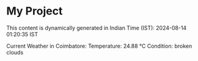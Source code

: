 # My Project

This content is dynamically generated in Indian Time (IST): 2024-08-14 01:20:35 IST


Current Weather in Coimbatore:
Temperature: 24.88 °C
Condition: broken clouds
